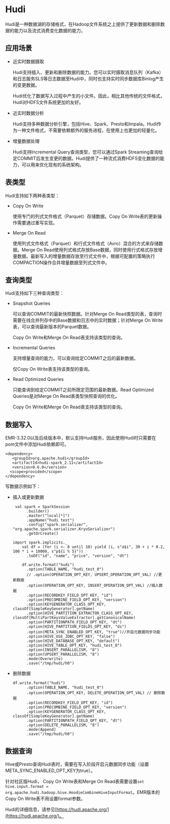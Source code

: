 # Hudi

Hudi是一种数据湖的存储格式，在Hadoop文件系统之上提供了更新数据和删除数据的能力以及流式消费变化数据的能力。

## 应用场景

-   近实时数据摄取

    Hudi支持插入、更新和删除数据的能力。您可以实时摄取消息队列（Kafka）和日志服务SLS等日志数据至Hudi中，同时也支持实时同步数据库Binlog产生的变更数据。

    Hudi优化了数据写入过程中产生的小文件。因此，相比其他传统的文件格式，Hudi对HDFS文件系统更加的友好。

-   近实时数据分析

    Hudi支持多种数据分析引擎，包括Hive、Spark、Presto和Impala。Hudi作为一种文件格式，不需要依赖额外的服务进程，在使用上也更加的轻量化。

-   增量数据处理

    Hudi支持Incremental Query查询类型，您可以通过Spark Streaming查询给定COMMIT后发生变更的数据。Hudi提供了一种流式消费HDFS变化数据的能力，可以用来优化现有的系统架构。


## 表类型

Hudi支持如下两种表类型：

-   Copy On Write

    使用专门的列式文件格式（Parquet）存储数据。Copy On Write表的更新操作需要通过重写实现。

-   Merge On Read

    使用列式文件格式（Parquet）和行式文件格式（Avro）混合的方式来存储数据。Merge On Read使用列式格式存放Base数据，同时使用行式格式存放增量数据。最新写入的增量数据存放至行式文件中，根据可配置的策略执行COMPACTION操作合并增量数据至列式文件中。


## 查询类型

Hudi支持如下三种查询类型：

-   Snapshot Queries

    可以查询COMMIT的最新快照数据。针对Merge On Read类型的表，查询时需要在线合并列存中的Base数据和日志中的实时数据；针对Merge On Write表，可以查询最新版本的Parquet数据。

    Copy On Write和Merge On Read表支持该类型的查询。

-   Incremental Queries

    支持增量查询的能力，可以查询给定COMMIT之后的最新数据。

    仅Copy On Write表支持该类型的查询。

-   Read Optimized Queries

    只能查询到给定COMMIT之前所限定范围的最新数据。Read Optimized Queries是对Merge On Read表类型快照查询的优化。

    Copy On Write和Merge On Read表支持该类型的查询。


## 数据写入

EMR-3.32.0以及后续版本中，默认支持Hudi服务，因此使用Hudi时只需要在pom文件中添加Hudi依赖即可。

```
<dependency>
   <groupId>org.apache.hudi</groupId>
   <artifactId>hudi-spark_2.11</artifactId>
   <version>0.6.0</version>
  <scope>provided</scope>
</dependency>
```

写数据示例如下：

-   插入或更新数据

    ```
     val spark = SparkSession
          .builder()
          .master("local[*]")
          .appName("hudi test")
          .config("spark.serializer", "org.apache.spark.serializer.KryoSerializer")
          .getOrCreate()
    
    import spark.implicits._
        val df = (for (i <- 0 until 10) yield (i, s"a$i", 30 + i * 0.2, 100 * i + 10000, s"p${i % 5}"))
          .toDF("id", "name", "price", "version", "dt")
    
        df.write.format("hudi")
          .option(TABLE_NAME, "hudi_test_0")
          // .option(OPERATION_OPT_KEY, UPSERT_OPERATION_OPT_VAL) //更新数据
          .option(OPERATION_OPT_KEY, INSERT_OPERATION_OPT_VAL) //插入数据
          .option(RECORDKEY_FIELD_OPT_KEY, "id")
          .option(PRECOMBINE_FIELD_OPT_KEY, "version")
          .option(KEYGENERATOR_CLASS_OPT_KEY, classOf[SimpleKeyGenerator].getName)
          .option(HIVE_PARTITION_EXTRACTOR_CLASS_OPT_KEY, classOf[MultiPartKeysValueExtractor].getCanonicalName)
          .option(PARTITIONPATH_FIELD_OPT_KEY, "dt")
          .option(HIVE_PARTITION_FIELDS_OPT_KEY, "ds")
          .option(META_SYNC_ENABLED_OPT_KEY, "true")//开启元数据同步功能
          .option(HIVE_USE_JDBC_OPT_KEY, "false")
          .option(HIVE_DATABASE_OPT_KEY, "default")
          .option(HIVE_TABLE_OPT_KEY, "hudi_test_0")
          .option(INSERT_PARALLELISM, "8")
          .option(UPSERT_PARALLELISM, "8")
          .mode(Overwrite)
          .save("/tmp/hudi/h0")
    ```

-   删除数据

    ```
    df.write.format("hudi")
          .option(TABLE_NAME, "hudi_test_0")
          .option(OPERATION_OPT_KEY, DELETE_OPERATION_OPT_VAL) // 删除数据
          .option(RECORDKEY_FIELD_OPT_KEY, "id")
          .option(PRECOMBINE_FIELD_OPT_KEY, "version")
          .option(KEYGENERATOR_CLASS_OPT_KEY, classOf[SimpleKeyGenerator].getName)
          .option(PARTITIONPATH_FIELD_OPT_KEY, "dt")
          .option(DELETE_PARALLELISM, "8")
          .mode(Append)
          .save("/tmp/hudi/h0")
    ```


## 数据查询

Hive或Presto查询Hudi表时，需要在写入阶段开启元数据同步功能（设置META\_SYNC\_ENABLED\_OPT\_KEY为true）。

针对社区版Hudi， Copy On Write表和Merge On Read表需要设置`set hive.input.format = org.apache.hudi.hadoop.hive.HoodieCombineHiveInputFormat`。EMR版本的Copy On Write表不用设置format参数。

Hudi的详细信息，请参见[https://hudi.apache.org/](https://hudi.apache.org/)。

